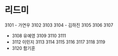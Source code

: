 # 리드미
3101 - 가연우
3102
3103
3104 - 김하진
3105
3106
3107
- 3108 유예영
3109
3110
3111 
- 3112 이민지
3113 
3114 
3115 
3116 
3117 
3118 
3119 
- 3120 함기훈
